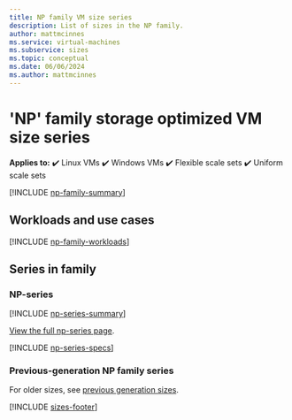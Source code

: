 ```yaml
---
title: NP family VM size series
description: List of sizes in the NP family.
author: mattmcinnes
ms.service: virtual-machines
ms.subservice: sizes
ms.topic: conceptual
ms.date: 06/06/2024
ms.author: mattmcinnes
---
```


# 'NP' family storage optimized VM size series

**Applies to:** :heavy_check_mark: Linux VMs :heavy_check_mark: Windows VMs :heavy_check_mark: Flexible scale sets :heavy_check_mark: Uniform scale sets

[!INCLUDE [np-family-summary](./includes/np-family-summary.md)]

## Workloads and use cases

[!INCLUDE [np-family-workloads](./includes/np-family-workloads.md)]

## Series in family

### NP-series
[!INCLUDE [np-series-summary](./includes/np-series-summary.md)]

[View the full np-series page](../../np-series.md).

[!INCLUDE [np-series-specs](./includes/np-series-specs.md)]

### Previous-generation NP family series
For older sizes, see [previous generation sizes](../previous-gen-sizes-list.md#fpga-accelerated-previous-gen-sizes).

[!INCLUDE [sizes-footer](../includes/sizes-footer.md)]